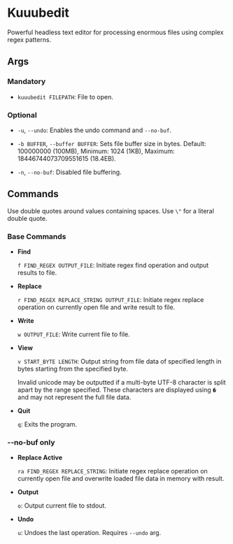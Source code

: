 # Kuuubedit

Powerful headless text editor for processing enormous files using complex regex patterns.

## Args

### Mandatory

- `kuuubedit FILEPATH`: File to open.

### Optional

- `-u`, `--undo`: Enables the undo command and `--no-buf`.

- `-b BUFFER`, `--buffer BUFFER`: Sets file buffer size in bytes. Default: 100000000 (100MB), Minimum: 1024 (1KB), Maximum: 18446744073709551615 (18.4EB).

- `-n`, `--no-buf`: Disabled file buffering.

## Commands

Use double quotes around values containing spaces. Use `\"` for a literal double quote.

### Base Commands

- **Find**

    `f FIND_REGEX OUTPUT_FILE`: Initiate regex find operation and output results to file.

- **Replace**

    `r FIND_REGEX REPLACE_STRING OUTPUT_FILE`: Initiate regex replace operation on currently open file and write result to file.

- **Write**

    `w OUTPUT_FILE`: Write current file to file.

- **View**

    `v START_BYTE LENGTH`: Output string from file data of specified length in bytes starting from the specified byte.

    Invalid unicode may be outputted if a multi-byte UTF-8 character is split apart by the range specified. These characters are displayed using `�` and may not represent the full file data.

- **Quit**

    `q`: Exits the program.

### --no-buf only

- **Replace Active**

    `ra FIND_REGEX REPLACE_STRING`: Initiate regex replace operation on currently open file and overwrite loaded file data in memory with result.

- **Output**

    `o`: Output current file to stdout.

- **Undo**

    `u`: Undoes the last operation. Requires `--undo` arg.
